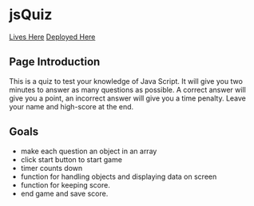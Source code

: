 # jsQuiz
[Lives Here](https://github.com/devonp702/jsQuiz)
[Deployed Here]()
## Page Introduction
This is a quiz to test your knowledge of Java Script. It will give you two minutes to answer as many questions as possible. A correct answer will give you a point, an incorrect answer will give you a time penalty. Leave your name and high-score at the end.

## Goals
* make each question an object in an array
* click start button to start game
* timer counts down
* function for handling objects and displaying data on screen
* function for keeping score.
* end game and save score.